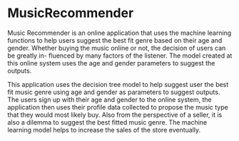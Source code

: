 # MusicRecommender
Music Recommender is an online application that uses the machine learning functions to help users suggest the best fit genre based on their age and gender. Whether buying the music online or not, the decision of users can be greatly in- fluenced by many factors of the listener. The model created at this online system uses the age and gender parameters to suggest the outputs. 
 
This application uses the decision tree model to help suggest user the best fit music genre using age and gender as parameters to suggest outputs. The users sign up with their age and gender to the online system, the application then uses their profile data collected to propose the music type that they would most likely buy. Also from the perspective of a seller, it is also a dilemma to suggest the best fitted music genre. The machine learning model helps to increase the sales of the store eventually.
 
